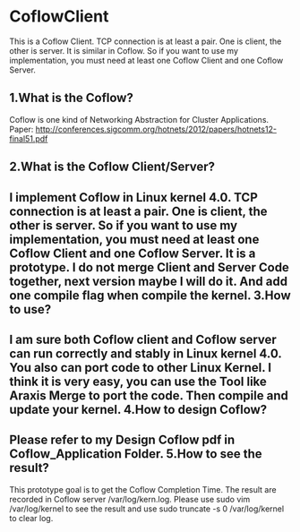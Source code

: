 CoflowClient
===================================
This is a Coflow Client.
TCP connection is at least a pair. One is client, the other is server. It is similar in Coflow.
So if you want to use my implementation, you must need at least one Coflow Client and one Coflow Server.
  
1.What is the Coflow?
-----------------------------------
Coflow is one kind of Networking Abstraction for Cluster Applications. 
Paper: http://conferences.sigcomm.org/hotnets/2012/papers/hotnets12-final51.pdf

2.What is the Coflow Client/Server?
--------------------------------------
I implement Coflow in Linux kernel 4.0.
TCP connection is at least a pair. One is client, the other is server.
So if you want to use my implementation, you must need at least one Coflow Client and one Coflow Server.
It is a prototype. I do not merge Client and Server Code together, next version maybe I will do it. And add one compile flag when compile the kernel.
3.How to use?
----------------------------------------------
I am sure both Coflow client and Coflow server can run correctly and stably in Linux kernel 4.0.
You also can port code to other Linux Kernel. I think it is very easy, you can use the Tool like Araxis Merge to port the code. Then compile and update your kernel.
4.How to design Coflow?
-------------------------------------------------------
Please refer to my Design Coflow pdf in Coflow_Application Folder.
5.How to see the result?
-------------------------------------------------------
This prototype goal is to get the Coflow Completion Time.
The result are recorded in Coflow server /var/log/kern.log. Please use sudo vim /var/log/kernel to see the result and use sudo truncate -s 0 /var/log/kernel to clear log.



